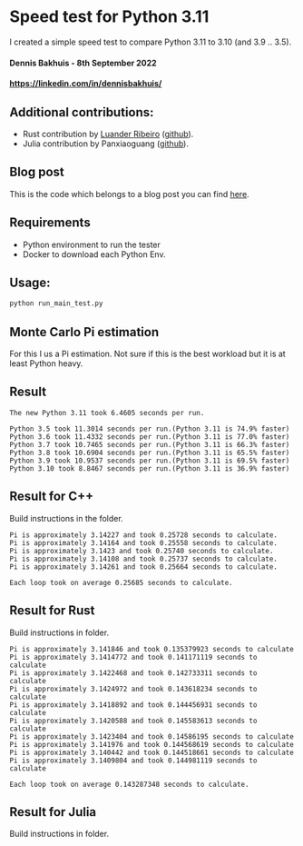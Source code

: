 # Speed test for Python 3.11
I created a simple speed test to compare Python 3.11 to 3.10 (and 3.9 .. 3.5).

#### Dennis Bakhuis - 8th September 2022
#### https://linkedin.com/in/dennisbakhuis/

## Additional contributions:
- Rust contribution by [Luander Ribeiro](https://linkedin.com/in/luander/) ([github](https://github.com/luander)).
- Julia contribution by Panxiaoguang  ([github](https://github.com/panxiaoguang)).


## Blog post
This is the code which belongs to a blog post you can find [here](https://towardsdatascience.com/python-3-14-will-be-faster-than-c-a97edd01d65d).

## Requirements
- Python environment to run the tester
- Docker to download each Python Env.

## Usage:
```bash
python run_main_test.py
```

## Monte Carlo Pi estimation
For this I us a Pi estimation. Not sure if this is the best workload but it is at least Python heavy.

## Result
```stdout
The new Python 3.11 took 6.4605 seconds per run.

Python 3.5 took 11.3014 seconds per run.(Python 3.11 is 74.9% faster)
Python 3.6 took 11.4332 seconds per run.(Python 3.11 is 77.0% faster)
Python 3.7 took 10.7465 seconds per run.(Python 3.11 is 66.3% faster)
Python 3.8 took 10.6904 seconds per run.(Python 3.11 is 65.5% faster)
Python 3.9 took 10.9537 seconds per run.(Python 3.11 is 69.5% faster)
Python 3.10 took 8.8467 seconds per run.(Python 3.11 is 36.9% faster)
```

## Result for C++
Build instructions in the folder.
```stdout
Pi is approximately 3.14227 and took 0.25728 seconds to calculate.
Pi is approximately 3.14164 and took 0.25558 seconds to calculate.
Pi is approximately 3.1423 and took 0.25740 seconds to calculate.
Pi is approximately 3.14108 and took 0.25737 seconds to calculate.
Pi is approximately 3.14261 and took 0.25664 seconds to calculate.

Each loop took on average 0.25685 seconds to calculate.
```

## Result for Rust
Build instructions in folder.
```stdout
Pi is approximately 3.141846 and took 0.135379923 seconds to calculate
Pi is approximately 3.1414772 and took 0.141171119 seconds to calculate
Pi is approximately 3.1422468 and took 0.142733311 seconds to calculate
Pi is approximately 3.1424972 and took 0.143618234 seconds to calculate
Pi is approximately 3.1418892 and took 0.144456931 seconds to calculate
Pi is approximately 3.1420588 and took 0.145583613 seconds to calculate
Pi is approximately 3.1423404 and took 0.14586195 seconds to calculate
Pi is approximately 3.141976 and took 0.144568619 seconds to calculate
Pi is approximately 3.140442 and took 0.144518661 seconds to calculate
Pi is approximately 3.1409804 and took 0.144981119 seconds to calculate

Each loop took on average 0.143287348 seconds to calculate.
```

## Result for Julia
Build instructions in folder.
```stdout


```
